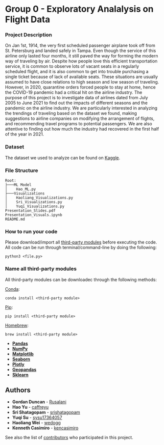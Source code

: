 # Group 0 - Exploratory Analalysis on Flight Data

### Project Description

On Jan 1st, 1914, the very first scheduled passenger airplane took off from St. Petersburg and landed safely in Tampa. Even though the service of this airline only lasted four months, it still paved the way for forming the modern way of traveling by air. Despite how people love this efficient transportation service, it is common to observe lots of vacant seats in a regularly scheduled flight, and it is also common to get into trouble purchasing a single ticket because of lack of available seats. These situations are usually assumed to have close relations to high season and low season of traveling. However, in 2020, quarantine orders forced people to stay at home, hence the COVID-19 pandemic had a critical hit on the airline industry. The purpose of this project is to investigate data of airlines dated from July 2005 to June 2021 to find out the impacts of different seasons and the pandemic on the airline industry. We are particularly interested in analyzing the trendings of traveling based on the dataset we found, making suggestions to airline companies on modifying the arrangement of flights, and recommending travel programs to potential passengers. We are also attentive to finding out how much the industry had recovered in the first half of the year in 2021.


### Dataset

The dataset we used to analyze can be found on [Kaggle](https://www.kaggle.com/usdot/flight-delays).


### File Structure
```
Root:
├───ML Model
│    Hao_ML.py
├───Visualizations
│    Haoliang_Visualizations.py
│    Sri_Visualizations.py
│    Yuqi_Visualizations.py
Presentation_Slides.pdf
Presentation_Visuals.ipynb
README.md
```


### How to run your code
Please download/import all [third-party modules](https://github.com/kencasimiro/Travel-Flights-Analysis/blob/main/README.md#name-all-third-party-modules) before executing the code.
All code can be run through terminal/command-line by doing the following:
```
python3 <file.py>
```

### Name all third-party modules

All third-party modules can be downloadec through the following methods:

[Conda](https://docs.conda.io/en/latest/):
```
conda install <third-party module>
```

[Pip](https://pypi.org/project/pip/):
```
pip install <third-party module>
```

[Homebrew](https://brew.sh/):
```
brew install <third-party module>
```

* **[Pandas](https://pandas.pydata.org/)**
* **[NumPy](https://numpy.org/)**
* **[Matplotlib](https://matplotlib.org/)**
* **[Seaborn](https://seaborn.pydata.org/)**
* **[Plotly](https://plotly.com/)**
* **[Geopandas](https://geopandas.org/en/stable/)**
* **[Sklearn](https://scikit-learn.org/stable/)**

## Authors

* **Gordan Duncan** - [Rusalani](https://github.com/Rusalani)
* **Hao Yu** - [caffreyu](https://github.com/caffreyu)
* **Sri Shatagopam** - [srishatagopam](https://github.com/srishatagopam)
* **Yuqi Su** - [sysu17364057](https://github.com/sysu17364057)
* **Haoliang Wei** - [wedogg](https://github.com/wedogg)
* **Kenneth Casimiro** - [kencasimiro](https://github.com/kencasimiro)

See also the list of [contributors](https://github.com/ECE-143-Flight-Analysis-and-Recommender/Travel-Flights-Analysis/graphs/contributors) who participated in this project.
